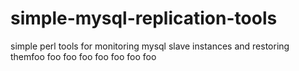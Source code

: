 simple-mysql-replication-tools
==============================

simple perl tools for monitoring mysql slave instances and restoring themfoo
foo
foo
foo
foo
foo
foo
foo
